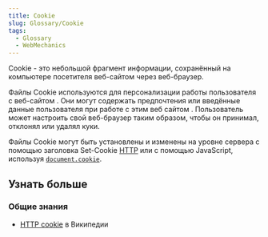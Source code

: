 ```yaml
---
title: Cookie
slug: Glossary/Cookie
tags:
  - Glossary
  - WebMechanics
---
```


Cookie - это небольшой фрагмент информации, сохранённый на компьютере посетителя веб-сайтом через веб-браузер.

Файлы Cookie используются для персонализации работы пользователя с веб-сайтом . Они могут содержать предпочтения или введённые данные пользователя при работе с этим веб сайтом . Пользователь может настроить свой веб-браузер таким образом, чтобы он принимал, отклонял или удалял куки.

Файлы Cookie могут быть установлены и изменены на уровне сервера с помощью заголовка Set-Cookie [HTTP](/ru/docs/Web/HTTP/Cookies) или с помощью JavaScript, используя [`document.cookie`](/ru/docs/Web/API/Document/cookie).

## Узнать больше

### Общие знания

- [HTTP cookie](https://en.wikipedia.org/wiki/HTTP_cookie) в Википедии
